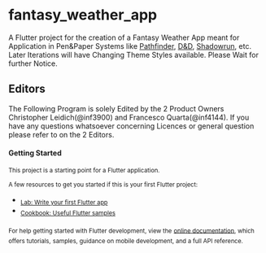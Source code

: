 # fantasy_weather_app

A Flutter project for the creation of a Fantasy Weather App meant for Application in Pen&Paper Systems like 
[Pathfinder](https://paizo.com/pathfinder), [D&D](https://en.wikipedia.org/wiki/Dungeons_%26_Dragons), [Shadowrun](https://pegasus.de/shadowrun), etc.
Later Iterations will have Changing Theme Styles available. Please Wait for further Notice.

## Editors
The Following Program is solely Edited by the 2 Product Owners Christopher Leidich(@inf3900) and Francesco Quarta(@inf4144). 
If you have any questions whatsoever concerning Licences or general question please refer to on the 2 Editors.

#### Getting Started

<sub>This project is a starting point for a Flutter application.</sub>

<sub>A few resources to get you started if this is your first Flutter project:</sub>

- <sub>[Lab: Write your first Flutter app](https://docs.flutter.dev/get-started/codelab)</sub>
- <sub>[Cookbook: Useful Flutter samples](https://docs.flutter.dev/cookbook)</sub>

<sub>For help getting started with Flutter development, view the</sub>
<sub>[online documentation](https://docs.flutter.dev/), which offers tutorials,</sub>
<sub>samples, guidance on mobile development, and a full API reference.</sub>
